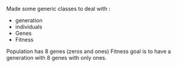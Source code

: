 Made some generic classes to deal with :
- generation
- individuals
- Genes
- Fitness

Population has 8 genes (zeros and ones)
Fitness goal is to have a generation with 8 genes with only ones.
